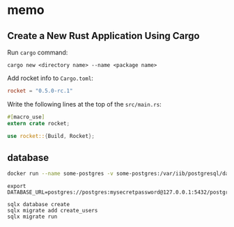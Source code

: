 # memo


## Create a New Rust Application Using Cargo

Run `cargo` command:

```
cargo new <directory name> --name <package name>
```

Add rocket info to `Cargo.toml`:

```toml
rocket = "0.5.0-rc.1"
```

Write the following lines at the top of the `src/main.rs`:

```rust
#[macro_use]
extern crate rocket;

use rocket::{Build, Rocket};
```

## database

```sh
docker run --name some-postgres -v some-postgres:/var/iib/postgresql/data -e POSTGRES_PASSWORD=mysecretpassword -p 127.0.0.1:5432:5432 -d postgres 
```

```
export DATABASE_URL=postgres://postgres:mysecretpassword@127.0.0.1:5432/postgres
```

```
sqlx database create
sqlx migrate add create_users
sqlx migrate run
```